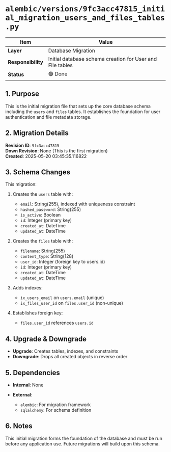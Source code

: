 # `alembic/versions/9fc3acc47815_initial_migration_users_and_files_tables.py`

| Item | Value |
|------|-------|
| **Layer** | Database Migration |
| **Responsibility** | Initial database schema creation for User and File tables |
| **Status** | 🟢 Done |

## 1. Purpose  
This is the initial migration file that sets up the core database schema including the `users` and `files` tables. It establishes the foundation for user authentication and file metadata storage.

## 2. Migration Details  

**Revision ID**: `9fc3acc47815`  
**Down Revision**: None (This is the first migration)  
**Created**: 2025-05-20 03:45:35.116822

## 3. Schema Changes  

This migration:

1. Creates the `users` table with:
   - `email`: String(255), indexed with uniqueness constraint
   - `hashed_password`: String(255)
   - `is_active`: Boolean
   - `id`: Integer (primary key)
   - `created_at`: DateTime
   - `updated_at`: DateTime

2. Creates the `files` table with:
   - `filename`: String(255)
   - `content_type`: String(128)
   - `user_id`: Integer (foreign key to users.id)
   - `id`: Integer (primary key)
   - `created_at`: DateTime
   - `updated_at`: DateTime

3. Adds indexes:
   - `ix_users_email` on `users.email` (unique)
   - `ix_files_user_id` on `files.user_id` (non-unique)

4. Establishes foreign key:
   - `files.user_id` references `users.id`

## 4. Upgrade & Downgrade  

- **Upgrade**: Creates tables, indexes, and constraints
- **Downgrade**: Drops all created objects in reverse order

## 5. Dependencies  

- **Internal**: None
  
- **External**:
  - `alembic`: For migration framework
  - `sqlalchemy`: For schema definition

## 6. Notes  
This initial migration forms the foundation of the database and must be run before any application use. Future migrations will build upon this schema.
